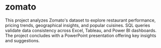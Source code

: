 # zomato
This project analyzes Zomato's dataset to explore restaurant performance, pricing trends, geographical insights, and popular cuisines. SQL queries validate data consistency across Excel, Tableau, and Power BI dashboards. The project concludes with a PowerPoint presentation offering key insights and suggestions.
